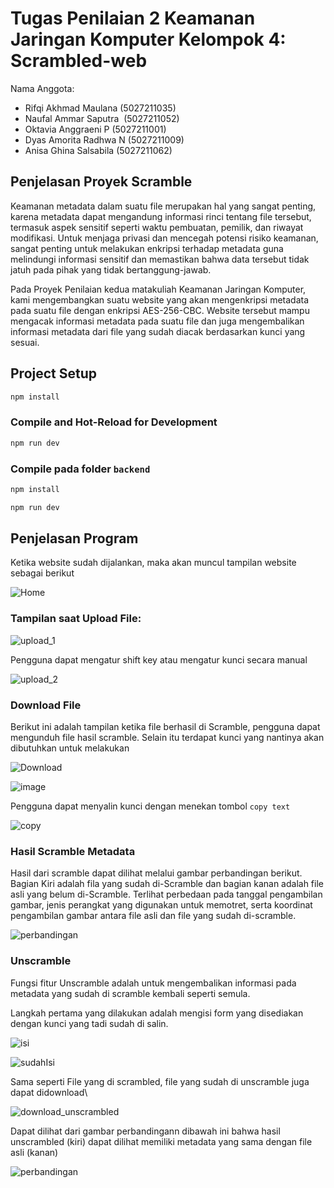 # Tugas Penilaian 2 Keamanan Jaringan Komputer Kelompok 4: Scrambled-web

Nama Anggota:

- Rifqi Akhmad Maulana   (5027211035)
- Naufal Ammar Saputra   (5027211052)
- Oktavia Anggraeni P    (5027211001)
- Dyas Amorita Radhwa N  (5027211009)
- Anisa Ghina Salsabila  (5027211062)

## Penjelasan Proyek Scramble
Keamanan metadata dalam suatu file merupakan hal yang sangat penting, karena metadata dapat mengandung informasi rinci tentang file tersebut, termasuk aspek sensitif seperti waktu pembuatan, pemilik, dan riwayat modifikasi. Untuk menjaga privasi dan mencegah potensi risiko keamanan, sangat penting untuk melakukan enkripsi terhadap metadata guna melindungi informasi sensitif dan memastikan bahwa data tersebut tidak jatuh pada pihak yang tidak bertanggung-jawab.

Pada Proyek Penilaian kedua matakuliah Keamanan Jaringan Komputer, kami mengembangkan suatu website yang akan mengenkripsi metadata pada suatu file dengan enkripsi AES-256-CBC. Website tersebut mampu mengacak informasi metadata pada suatu file dan juga mengembalikan informasi metadata dari file yang sudah diacak berdasarkan kunci yang sesuai.

## Project Setup

```sh
npm install
```

### Compile and Hot-Reload for Development

```sh
npm run dev
```
### Compile pada folder `backend`

```sh
npm install
```

```sh
npm run dev
```


## Penjelasan Program

Ketika website sudah dijalankan, maka akan muncul tampilan website sebagai berikut

![Home](https://github.com/dMorran/KJK_Frontend/assets/107184933/b958c4a8-fc21-464f-b933-55207006517a)


### Tampilan saat Upload File:

![upload_1](https://github.com/dMorran/KJK_Frontend/assets/107184933/284bcc55-cbea-4923-ad54-28dadbe89641)

Pengguna dapat mengatur shift key atau mengatur kunci secara manual

![upload_2](https://github.com/dMorran/KJK_Frontend/assets/107184933/2d0007d1-6a6c-420e-b1e3-17b093706bb2)

### Download File

Berikut ini adalah tampilan ketika file berhasil di Scramble, pengguna dapat mengunduh file hasil scramble. Selain itu terdapat kunci yang nantinya akan dibutuhkan untuk melakukan 

![Download](https://github.com/dMorran/KJK_Frontend/assets/107184933/4885e395-8e8f-482f-b1b8-bff26741d9e9)


![image](https://github.com/dMorran/KJK_Frontend/assets/107184933/4db50e74-101c-4348-8f77-cbadc2d92f4a)

Pengguna dapat menyalin kunci dengan menekan tombol `copy text`

![copy](https://github.com/dMorran/KJK_Frontend/assets/107184933/b6abd308-5d16-47fc-9e1e-4d1c770b76d4)

### Hasil Scramble Metadata

Hasil dari scramble dapat dilihat melalui gambar perbandingan berikut. Bagian Kiri adalah fila yang sudah di-Scramble dan bagian kanan adalah file asli yang belum di-Scramble. Terlihat perbedaan pada tanggal pengambilan gambar, jenis perangkat yang digunakan untuk memotret, serta koordinat pengambilan gambar antara file asli dan file yang sudah di-scramble.

![perbandingan](https://github.com/dMorran/KJK_Frontend/assets/107184933/19c51dd8-6f02-45e5-babd-24b05b11b766)


### Unscramble

Fungsi fitur Unscramble adalah untuk mengembalikan informasi pada metadata yang sudah di scramble kembali seperti semula.

Langkah pertama yang dilakukan adalah mengisi form yang disediakan dengan kunci yang tadi sudah di salin.

![isi](https://github.com/dMorran/KJK_Frontend/assets/107184933/58fd5dc1-3d1a-457a-8f19-1544c7c29b65)

![sudahIsi](https://github.com/dMorran/KJK_Frontend/assets/107184933/22626945-1968-4272-b86f-90a7baef74bd)

Sama seperti File yang di scrambled, file yang sudah di unscramble juga dapat didownload\

![download_unscrambled](https://github.com/dMorran/KJK_Frontend/assets/107184933/3b25cb3f-f5f9-4749-ad13-895e8ac90e91)

Dapat dilihat dari gambar perbandingann dibawah ini bahwa hasil unscrambled (kiri) dapat dilihat memiliki metadata yang sama dengan file asli (kanan)

![perbandingan](https://github.com/dMorran/KJK_Frontend/assets/107184933/25cae681-12c8-4f67-927e-18f36b73ae4a)








